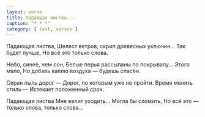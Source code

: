 ```yaml
---
layout: verse
title: Падающая листва...
caption: "* * *"
category: [ text, verses ]
---
```

Падающая листва,
Шелест ветров, скрип древесных уключин...
Так будет лучше,
Но всё это только слова.

Небо, сине́е, чем сон,
Белые перья рассыпаны по покрывалу...
Этого мало,
Но добавь каплю воздуха — будешь спасён.

Серая пыль дорог —
Дорог, по которым уже не пройти.
Время менять стиль —
Истекает положенный срок.

Падающая листва
Мне велит уходить...
Могла бы сломить,
Но всё это — только слова,
        только слова...
